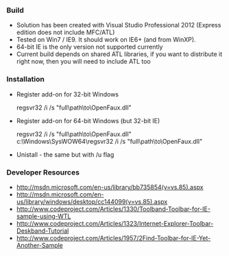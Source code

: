 ### Build

* Solution has been created with Visual Studio Professional 2012 (Express edition does not include MFC/ATL)
* Tested on Win7 / IE9. It should work on IE6+ (and from WinXP).
* 64-bit IE is the only version not supported currently
* Current build depends on shared ATL libraries, if you want to distribute it right now, then you will need to include ATL too

### Installation

* Register add-on for 32-bit Windows

    regsvr32 /i /s "full\path\to\OpenFaux.dll"

* Register add-on for 64-bit Windows (but 32-bit IE)
    
    regsvr32 /i /s "full\path\to\OpenFaux.dll"
    c:\Windows\SysWOW64\regsvr32 /i /s "full\path\to\OpenFaux.dll"

* Unistall - the same but with /u flag

### Developer Resources

* http://msdn.microsoft.com/en-us/library/bb735854(v=vs.85).aspx
* http://msdn.microsoft.com/en-us/library/windows/desktop/cc144099(v=vs.85).aspx
* http://www.codeproject.com/Articles/1330/Toolband-Toolbar-for-IE-sample-using-WTL
* http://www.codeproject.com/Articles/1323/Internet-Explorer-Toolbar-Deskband-Tutorial
* http://www.codeproject.com/Articles/1957/2Find-Toolbar-for-IE-Yet-Another-Sample
